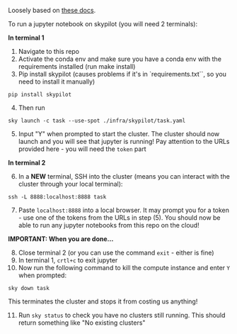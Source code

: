 Loosely based on [these docs](https://skypilot.readthedocs.io/en/latest/examples/gpu-jupyter.html#:~:text=SkyPilot%20makes%20the%20process%20of,managing%20provisioning%20and%20port%20forwarding.&text=View%20the%20supported%20GPUs%20with%20the%20sky%20show%2Dgpus%20command.&text=Enter%20the%20password%20or%20token,can%20create%20a%20new%20notebook.).

To run a jupyter notebook on skypilot (you will need 2 terminals):

**In terminal 1**
1. Navigate to this repo
2. Activate the conda env and make sure you have a conda env with the requirements installed (run make install)
3. Pip install skypilot (causes problems if it's in `requirements.txt``, so you need to install it manually)

```
pip install skypilot
```

4. Then run

```
sky launch -c task --use-spot ./infra/skypilot/task.yaml
```

5. Input "Y" when prompted to start the cluster. The cluster should now launch and you will see that jupyter is running! Pay attention to the URLs provided here - you will need the `token` part

**In terminal 2**

6. In a **NEW** terminal, SSH into the cluster (means you can interact with the cluster through your local terminal):

```
ssh -L 8888:localhost:8888 task
```

7. Paste `localhost:8888` into a local browser. It may prompt you for a token - use one of the tokens from the URLs in step (5). You should now be able to run any jupyter notebooks from this repo on the cloud!

**IMPORTANT: When you are done...**

8. Close terminal 2 (or you can use the command `exit` - either is fine)
9. In terminal 1, `crtl+c` to exit jupyter
10. Now run the following command to kill the compute instance and enter `Y` when prompted:

```
sky down task
```
This terminates the cluster and stops it from costing us anything!

11. Run `sky status` to check you have no clusters still running. This should return something like "No existing clusters"
